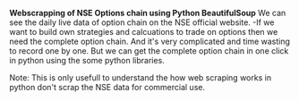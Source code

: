 **Webscrapping of NSE Options chain using Python BeautifulSoup**
We can see the daily live data of option chain on the NSE official website. 
-If we want to build own strategies and calcuations to trade on options then we need the complete option chain. And it's very complicated and time wasting to record one by one. But we can get the complete option chain in one click in python using the some python libraries.

Note: This is only usefull to understand the how web scraping works in python don't scrap the NSE data for commercial use. 
